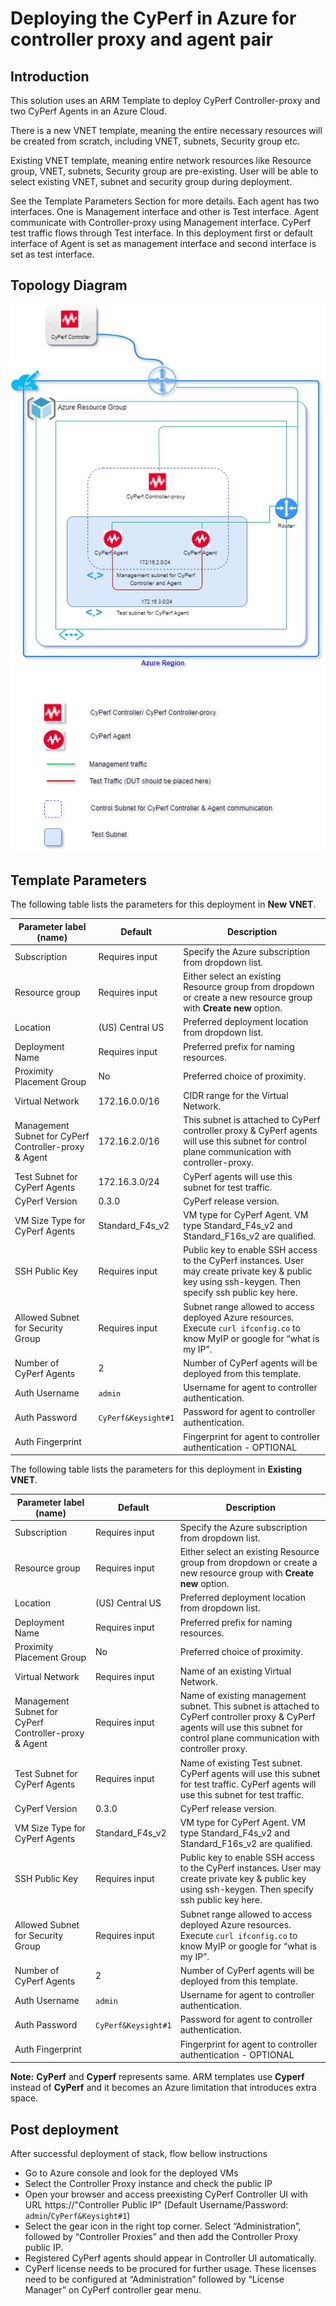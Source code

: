 # Deploying the CyPerf in Azure for controller proxy and agent pair        
## Introduction
This solution uses an ARM Template to deploy CyPerf Controller-proxy and two CyPerf Agents in an Azure Cloud.

There is a new VNET template, meaning the entire necessary resources will be created from scratch, including VNET, subnets, Security group etc.

Existing VNET template, meaning entire network resources like Resource group, VNET, subnets, Security group are pre-existing. User will be able to select existing VNET, subnet and security group during deployment.

See the Template Parameters Section for more details. Each agent has two interfaces. One is Management interface and other is Test interface. Agent communicate with Controller-proxy using Management interface. CyPerf test traffic flows through Test interface.  In this deployment first or default interface of Agent is set as management interface and second interface is set as test interface. 


## Topology Diagram
![cyperf_controller_proxy_and_agent_pair.jpg](cyperf_controller_proxy_and_agent_pair.jpg)

## Template Parameters
The following table lists the parameters for this deployment in **New VNET**.

| **Parameter label (name)**                   | **Default**            | **Description**  |
| ----------------------- | ----------------- | ----- |
| Subscription                   | Requires input            | Specify the Azure subscription from dropdown list.  |
| Resource group                   | Requires input            | Either select an existing Resource group from dropdown or create a new resource group with **Create new** option.  |
| Location                   | (US) Central US            | Preferred deployment location from dropdown list.  |
| Deployment Name                   | Requires input            | Preferred prefix for naming resources.  |
| Proximity Placement Group                   | No            | Preferred choice of proximity.  |
| Virtual Network                   |    172.16.0.0/16         | CIDR range for the Virtual Network.  |
| Management Subnet for CyPerf Controller-proxy & Agent                   | 172.16.2.0/16            | This subnet is attached to CyPerf controller proxy & CyPerf agents will use this subnet for control plane communication with controller-proxy.  |
| Test Subnet for CyPerf Agents                   | 172.16.3.0/24            | CyPerf agents will use this subnet for test traffic.  |
| CyPerf Version                   | 0.3.0            | CyPerf release version. |
| VM Size Type for CyPerf Agents                   | Standard_F4s_v2            | VM type for CyPerf Agent. VM type Standard_F4s_v2 and Standard_F16s_v2 are qualified.  |
| SSH Public Key                   | Requires input            | Public key to enable SSH access to the CyPerf instances. User may create private key & public key using ssh-keygen. Then specify ssh public key here.   |
| Allowed Subnet for Security Group                   | Requires input            | Subnet range allowed to access deployed Azure resources. Execute `curl ifconfig.co` to know MyIP or google for “what is my IP”.  |
| Number of CyPerf Agents                   | 2            | Number of CyPerf agents will be deployed from this template.  |
| Auth Username                                        | `admin`                   | Username for agent to controller authentication.      |
| Auth Password                                        | `CyPerf&Keysight#1`        | Password for agent to controller authentication.      |
| Auth Fingerprint                                     |                          | Fingerprint for agent to controller authentication - OPTIONAL  |

The following table lists the parameters for this deployment in **Existing VNET**.

| **Parameter label (name)**                   | **Default**            | **Description**  |
| ----------------------- | ----------------- | ----- |
| Subscription                   | Requires input            | Specify the Azure subscription from dropdown list.  |
| Resource group                   | Requires input            | Either select an existing Resource group from dropdown or create a new resource group with **Create new** option.  |
| Location                   | (US) Central US            | Preferred deployment location from dropdown list.  |
| Deployment Name                   | Requires input            | Preferred prefix for naming resources.  |
| Proximity Placement Group                   | No            | Preferred choice of proximity.  |
| Virtual Network                   | Requires input            | Name of an existing Virtual Network.  |
| Management Subnet for CyPerf Controller-proxy & Agent                  | Requires input            | Name of existing management subnet. This subnet is attached to CyPerf controller proxy & CyPerf agents will use this subnet for control plane communication with controller proxy.  |
| Test Subnet for CyPerf Agents                   | Requires input            | Name of existing Test subnet. CyPerf agents will use this subnet for test traffic. CyPerf agents will use this subnet for test traffic.  |
| CyPerf Version                   | 0.3.0            | CyPerf release version. |
| VM Size Type for CyPerf Agents                   | Standard_F4s_v2            | VM type for CyPerf Agent. VM type Standard_F4s_v2 and Standard_F16s_v2 are qualified.  |
| SSH Public Key                   | Requires input            | Public key to enable SSH access to the CyPerf instances. User may create private key & public key using ssh-keygen. Then specify ssh public key here.   |
| Allowed Subnet for Security Group                   | Requires input            | Subnet range allowed to access deployed Azure resources. Execute `curl ifconfig.co` to know MyIP or google for “what is my IP”.  |
| Number of CyPerf Agents                   | 2            | Number of CyPerf agents will be deployed from this template.  |
| Auth Username                                        | `admin`                   | Username for agent to controller authentication.      |
| Auth Password                                        | `CyPerf&Keysight#1`        | Password for agent to controller authentication.      |
| Auth Fingerprint                                     |                          | Fingerprint for agent to controller authentication - OPTIONAL  |

**Note:** **CyPerf** and **Cyperf** represents same. ARM templates use **Cyperf** instead of **CyPerf** and it becomes an Azure limitation that introduces extra space.


## Post deployment

After successful deployment of stack, flow bellow instructions

-	Go to Azure console and look for the deployed VMs
-	Select the Controller Proxy instance and check the public IP 
-	Open your browser and access preexisting CyPerf Controller UI with URL https://"Controller Public IP" (Default Username/Password: `admin`/`CyPerf&Keysight#1`)
-   Select the gear icon in the right top corner. Select “Administration”, followed by “Controller Proxies” and then add the Controller Proxy public IP.
-   Registered CyPerf agents should appear in Controller UI automatically.
-   CyPerf license needs to be procured for further usage. These licenses need to be configured at “Administration” followed by “License Manager” on CyPerf controller gear menu.